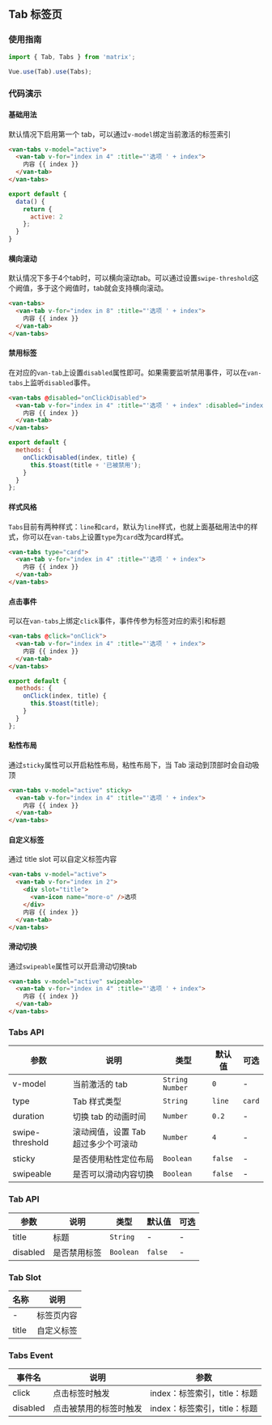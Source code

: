 ## Tab 标签页

### 使用指南
``` javascript
import { Tab, Tabs } from 'matrix';

Vue.use(Tab).use(Tabs);
```

### 代码演示

#### 基础用法

默认情况下启用第一个 tab，可以通过`v-model`绑定当前激活的标签索引

```html
<van-tabs v-model="active">
  <van-tab v-for="index in 4" :title="'选项 ' + index">
    内容 {{ index }}
  </van-tab>
</van-tabs>
```

```js
export default {
  data() {
    return {
      active: 2
    };
  }
}
```

#### 横向滚动

默认情况下多于4个tab时，可以横向滚动tab。可以通过设置`swipe-threshold`这个阙值，多于这个阙值时，tab就会支持横向滚动。

```html
<van-tabs>
  <van-tab v-for="index in 8" :title="'选项 ' + index">
    内容 {{ index }}
  </van-tab>
</van-tabs>
```

#### 禁用标签

在对应的`van-tab`上设置`disabled`属性即可。如果需要监听禁用事件，可以在`van-tabs`上监听`disabled`事件。

```html
<van-tabs @disabled="onClickDisabled">
  <van-tab v-for="index in 4" :title="'选项 ' + index" :disabled="index === 2">
    内容 {{ index }}
  </van-tab>
</van-tabs>
```

```javascript
export default {
  methods: {
    onClickDisabled(index, title) {
      this.$toast(title + '已被禁用');
    }
  }
};
```

#### 样式风格

`Tabs`目前有两种样式：`line`和`card`，默认为`line`样式，也就上面基础用法中的样式，你可以在`van-tabs`上设置`type`为`card`改为card样式。

```html
<van-tabs type="card">
  <van-tab v-for="index in 4" :title="'选项 ' + index">
    内容 {{ index }}
  </van-tab>
</van-tabs>
```

#### 点击事件

可以在`van-tabs`上绑定`click`事件，事件传参为标签对应的索引和标题

```html
<van-tabs @click="onClick">
  <van-tab v-for="index in 4" :title="'选项 ' + index">
    内容 {{ index }}
  </van-tab>
</van-tabs>
```

```javascript
export default {
  methods: {
    onClick(index, title) {
      this.$toast(title);
    }
  }
};
```

#### 粘性布局
通过`sticky`属性可以开启粘性布局，粘性布局下，当 Tab 滚动到顶部时会自动吸顶

```html
<van-tabs v-model="active" sticky>
  <van-tab v-for="index in 4" :title="'选项 ' + index">
    内容 {{ index }}
  </van-tab>
</van-tabs>
```

#### 自定义标签
通过 title slot 可以自定义标签内容

```html
<van-tabs v-model="active">
  <van-tab v-for="index in 2">
    <div slot="title">
      <van-icon name="more-o" />选项
    </div>
    内容 {{ index }}
  </van-tab>
</van-tabs>
```

#### 滑动切换

通过`swipeable`属性可以开启滑动切换tab

```html
<van-tabs v-model="active" swipeable>
  <van-tab v-for="index in 4" :title="'选项 ' + index">
    内容 {{ index }}
  </van-tab>
</van-tabs>
```

### Tabs API

| 参数 | 说明 | 类型 | 默认值 | 可选 |
|-----------|-----------|-----------|-------------|-------------|
| v-model | 当前激活的 tab | `String` `Number` | `0` | - |
| type | Tab 样式类型 | `String` | `line` | `card` |
| duration | 切换 tab 的动画时间 | `Number` | `0.2` | - |
| swipe-threshold | 滚动阀值，设置 Tab 超过多少个可滚动 | `Number` | `4` | - |
| sticky | 是否使用粘性定位布局 | `Boolean` | `false` | - |
| swipeable | 是否可以滑动内容切换 | `Boolean` | `false` | - |

### Tab API

| 参数 | 说明 | 类型 | 默认值 | 可选 |
|-----------|-----------|-----------|-------------|-------------|
| title | 标题 | `String` | - | - |
| disabled | 是否禁用标签 | `Boolean` | `false` | - |

### Tab Slot

| 名称 | 说明 |
|-----------|-----------|
| - | 标签页内容 |
| title | 自定义标签 |

### Tabs Event

| 事件名 | 说明 | 参数 |
|-----------|-----------|-----------|
| click | 点击标签时触发 | index：标签索引，title：标题 |
| disabled | 点击被禁用的标签时触发 | index：标签索引，title：标题 |

